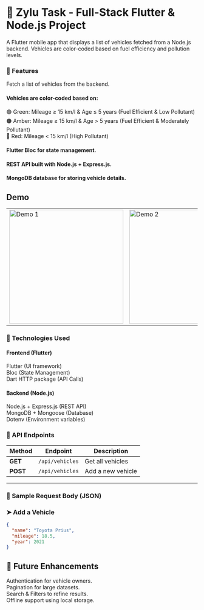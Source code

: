 # 🚀 Zylu Task - Full-Stack Flutter & Node.js Project
A Flutter mobile app that displays a list of vehicles fetched from a Node.js backend. Vehicles are color-coded based on fuel efficiency and pollution levels.

### 📌 Features
Fetch a list of vehicles from the backend.

#### Vehicles are color-coded based on:
🟢 Green: Mileage ≥ 15 km/l & Age ≤ 5 years (Fuel Efficient & Low Pollutant) \
🟠 Amber: Mileage ≥ 15 km/l & Age > 5 years (Fuel Efficient & Moderately Pollutant) \
🔴 Red: Mileage < 15 km/l (High Pollutant) 

#### Flutter Bloc for state management.
#### REST API built with Node.js + Express.js.
#### MongoDB database for storing vehicle details.

## Demo 

<table>
  <tr>
    <td><img src="https://github.com/user-attachments/assets/26d36127-ffaa-41c0-ba68-9f0aa46b516d" alt="Demo 1" width="300"/></td>
    <td><img src="https://github.com/user-attachments/assets/92d89e5a-feae-4511-874b-51075ee60986" alt="Demo 2" width="300"/></td>
    <td><img src="https://github.com/user-attachments/assets/563780bb-2705-450c-913a-03420dda4c5d" alt="Demo 3" width="300"/></td>
  </tr>
</table>

### 🚀 Technologies Used
#### Frontend (Flutter)
Flutter (UI framework)\
Bloc (State Management)\
Dart HTTP package (API Calls)

#### Backend (Node.js)
Node.js + Express.js (REST API)\
MongoDB + Mongoose (Database)\
Dotenv (Environment variables)

### 📡 API Endpoints

| Method  | Endpoint            | Description             |
|---------|---------------------|-------------------------|
| **GET**  | `/api/vehicles`     | Get all vehicles        |
| **POST** | `/api/vehicles`     | Add a new vehicle       |

---

### 📌 Sample Request Body (JSON)

### **➤ Add a Vehicle**
```json
{
  "name": "Toyota Prius",
  "mileage": 18.5,
  "year": 2021
}
```


## 📌 Future Enhancements
 Authentication for vehicle owners.\
 Pagination for large datasets.\
 Search & Filters to refine results.\
 Offline support using local storage.


